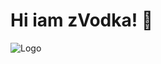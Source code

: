 
# Hi iam zVodka! 👋
![Logo](https://media.discordapp.net/attachments/974515859148132413/974747960644624394/giphy.gif?width=250&height=250)


